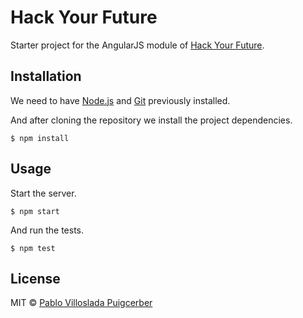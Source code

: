 # Hack Your Future

Starter project for the AngularJS module of [Hack Your Future](http://www.hackyourfuture.net/).

## Installation

We need to have [Node.js](https://nodejs.org/) and [Git](https://git-scm.com/) previously installed.

And after cloning the repository we install the project dependencies.

```
$ npm install
```

## Usage

Start the server.

```
$ npm start
```

And run the tests.

```
$ npm test
```

## License

MIT © [Pablo Villoslada Puigcerber](http://pablovilloslada.com)